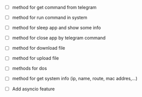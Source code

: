 - [ ] method for get command from telegram
- [ ] method for run command in system
- [ ] method for sleep app and show some info
- [ ] method for close app by telegram command 
- [ ] method for download file
- [ ] method for upload file
- [ ] methods for dos
- [ ] method for get system info (ip, name, route, mac addres,...)
- [ ] Add asyncio feature


